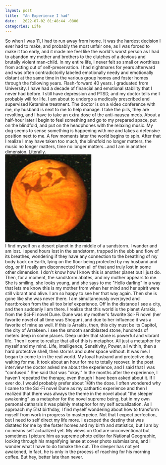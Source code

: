 ```yaml
---
layout: post
title:  "An Experience I had"
date:   2022-07-02 01:48:44 -0800
categories: Life
---
```

So when I was 11, I had to run away from home. It was the hardest decision I ever had to make, and probably the most unfair one, as I was forced to make it too early, and it made me feel like the world's worst person as I had to abandon my mother and brothers to the clutches of a devious and brutally violent man-child. In my entire life, I never felt so small or worthless from acting out of self-preservation. I had nightmares for years afterward and was often contradictorily labeled emotionally needy and emotionally distant at the same time in the various group homes and foster homes through the following years. 
Flash-forward 40 years. I graduated from University. I have had a decade of financial and emotional stability that I never had before. I still have depression and PTSD, and my doctor tells me I probably will for life. 
I am about to undergo a medically prescribed and supervised Ketamine treatment. The doctor is on a video conference with me, my husband is next to me to help manage. I take the pills, they are revolting, and I have to take an extra dose of the anti-nausea meds. About a half-hour later I begin to feel something and go to my prepared space, put on the blindfold, and put on the headphones with the relaxing music. My dog seems to sense something is happening with me and takes a defensive position next to me. A few moments later the world begins to spin. After that I realize I may have taken too much, the blindfold no longer matters, the music no longer matters, time no longer matters...and I am in another dimension. Literally.
<br clear="all">
<img src="/images/Arrakis.jpg" width="278" height="283" alt="">
<br clear="all">
I find myself on a desert planet in the middle of a sandstorm. I wander and am lost. I spend hours lost in the sandstorm, trapped in the ebb and flow of its breathes, wondering if they have any connection to the breathing of my body back on Earth, lying on the floor being protected by my husband and dog, or if I really am disconnected from all of that and truly lost in some other dimension. I don't know how I know this is another planet but I just do. Then, for a moment, the sandstorm abates, and my mother appears to me. She is smiling, she looks young, and she says to me "Hello darling" in a way that lets me know this is my mother from when her mind and her spirit were still vibrant and alive. I am so happy to see her that way again. Then she is gone like she was never there. I am simultaneously overjoyed and heartbroken from the all too brief experience. 
Off in the distance I see a city, and then suddenly I am there. I realize that this world is the planet Arrakis, from the Sci-Fi novel Dune. Dune was my mother's favorite Sci-Fi novel (her favorite novel of all time was Shogun) ,and due to her influence it was a favorite of mine as well. If this is Arrakis, then, this city must be its Capitol, the city of Arrakeen. i see the smooth sandblasted stone, hundreds of meters deep in some places. Deep under that stone is powerful and vibrant life. Then I come to realize that all of this is metaphor. All just a metaphor for myself and my mind. Life, intelligence, Sensitivity, Power, all within, then a hard protective shell, then storms and outer space without. It was me. 
I began to come to in the real world. My loyal husband and protective dog waiting for me. It took about an hour for me to totally recover. In the post interview the doctor asked me about the experience, and I said that I was "confused." She said that was "okay."
In the months after the experience, I haven't repeated the therapy, even though I have been asked about it. If I ever do, I would probably prefer about 1/8th the dose. I often wondered why I came to the Sci-Fi novel Dune as my cathartic experience and then I realized that there was always the theme in the novel about "the sleeper awakening" as a metaphor for the novel supreme being, but in my own personal catharsis it was plainly metaphor for my self actualization. 
As I approach my 51st birthday, I find myself wondering about how to transform myself from work in progress to masterpeice. Not that I expect perfection, but I need to self direct my life more. I escaped the destiny that was distated for me by the foster homes and my birth and statistics, but I am by no means self actualized yet. My views on God are unconventional but sometimes I picture him as supreme photo editor for National Geographic, looking through his magnifying lense at cover photo submissions, and I wonder what I have to do tomake the cut. 
The sleeper has not yet awakened, in fact, he is only in the process of reaching for his morning coffee. But hey, better late than never. 
	
	



 

